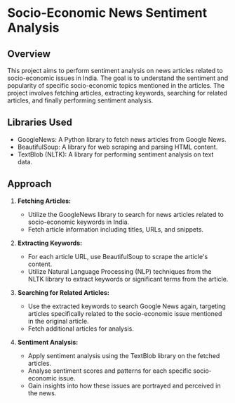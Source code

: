# Socio-Economic News Sentiment Analysis

## Overview
This project aims to perform sentiment analysis on news articles related to socio-economic issues in India. The goal is to understand the sentiment and popularity of specific socio-economic topics mentioned in the articles. The project involves fetching articles, extracting keywords, searching for related articles, and finally performing sentiment analysis.

## Libraries Used
- GoogleNews: A Python library to fetch news articles from Google News.
- BeautifulSoup: A library for web scraping and parsing HTML content.
- TextBlob (NLTK): A library for performing sentiment analysis on text data.

## Approach
1. **Fetching Articles:**
   - Utilize the GoogleNews library to search for news articles related to socio-economic keywords in India.
   - Fetch article information including titles, URLs, and snippets.

2. **Extracting Keywords:**
   - For each article URL, use BeautifulSoup to scrape the article's content.
   - Utilize Natural Language Processing (NLP) techniques from the NLTK library to extract keywords or significant terms from the article.

3. **Searching for Related Articles:**
   - Use the extracted keywords to search Google News again, targeting articles specifically related to the socio-economic issue mentioned in the original article.
   - Fetch additional articles for analysis.

4. **Sentiment Analysis:**
   - Apply sentiment analysis using the TextBlob library on the fetched articles.
   - Analyse sentiment scores and patterns for each specific socio-economic issue.
   - Gain insights into how these issues are portrayed and perceived in the news.
